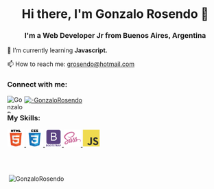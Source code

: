 <h1 align="center">Hi there, I'm Gonzalo Rosendo 👋</h1>
<h3 align="center">I'm a Web Developer Jr from Buenos Aires, Argentina</h3>

🌱 I’m currently learning <strong>Javascript.</strong>

📫 How to reach me: grosendo@hotmail.com

<h3 align="left">Connect with me:</h3>
<p align="left">
<a href="https://www.linkedin.com/in/gonzalo-rosendo/" target="blank"><img align="left" src="https://user-images.githubusercontent.com/89227071/136055085-6a4ee348-e21a-49f6-a5f8-dfafd10ed32b.png" alt="GonzaloRosendo" height="40" width="40" /></a>
<a href="https://www.linkedin.com/in/gonzalo-rosendo/" target="blank"><img align="center" src="https://user-images.githubusercontent.com/89227071/136055478-332be7c8-9d75-4f52-909a-bb52d4fca339.png" alt="-GonzaloRosendo" height="40" width="40" /></a>
 <a href="mailto:grosendo@hotmail.com" target="blank"></a>
</p>

<h3 align="left">My Skills:</h3>
<p align="left">

<a href="https://www.w3.org/html/" target="_blank"> <img src="https://raw.githubusercontent.com/devicons/devicon/master/icons/html5/html5-original-wordmark.svg" alt="html5" width="40" height="40"/> </a>     <a href="https://www.w3schools.com/css/" target="_blank"> <img src="https://raw.githubusercontent.com/devicons/devicon/master/icons/css3/css3-original-wordmark.svg" alt="css3" width="40" height="40"/> </a>     <a href="https://getbootstrap.com" target="_blank"> <img src="https://raw.githubusercontent.com/devicons/devicon/master/icons/bootstrap/bootstrap-plain-wordmark.svg" alt="bootstrap" width="40" height="40"/> </a>     <a href="https://sass-lang.com" target="_blank"> <img src="https://raw.githubusercontent.com/devicons/devicon/master/icons/sass/sass-original.svg" alt="sass" width="40" height="40"/> </a>     <a href="https://developer.mozilla.org/en-US/docs/Web/JavaScript" target="_blank"> <img src="https://raw.githubusercontent.com/devicons/devicon/master/icons/javascript/javascript-original.svg" alt="javascript" width="40" height="40"/> </a> 
</p>

<br>
<br>
<p>&nbsp;<img align="center" src="https://github-readme-stats.vercel.app/api?username=gonzalorosendo&show_icons=true&locale=en" alt="GonzaloRosendo" /></p>


